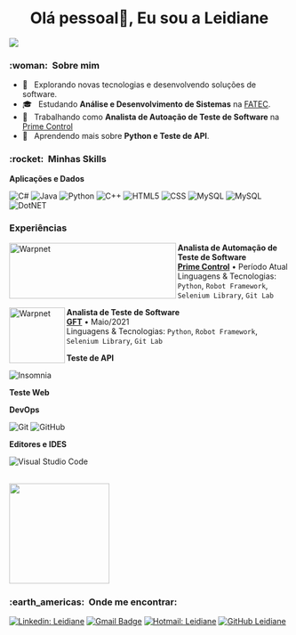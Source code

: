 
<h1 align="center">Olá pessoal👋, Eu sou a Leidiane</h1>


![](https://komarev.com/ghpvc/?username=VanessaSwerts&color=006bed)

<h3> :woman: &nbsp;Sobre mim </h3>

- 🤔 &nbsp; Explorando novas tecnologias e desenvolvendo soluções de software.
- 🎓 &nbsp; Estudando **Análise e Desenvolvimento de Sistemas** na <a href="http://fateczonasul.edu.br/">FATEC</a>.
- 💼 &nbsp; Trabalhando como **Analista de Autoação de Teste de Software** na <a href="https://www.primecontrol.com.br/">Prime Control</a>
- 🌱 &nbsp; Aprendendo mais sobre **Python e Teste de API**.

<h3> :rocket: &nbsp;Minhas Skills </h3>

**Aplicações e Dados**

  
  ![C#](https://img.shields.io/badge/C%23-239120?style=for-the-badge&logo=c-sharp&logoColor=white)
  ![Java](https://img.shields.io/badge/-Java-333333?style=flat&logo=Java&logoColor=007396)
  ![Python](https://img.shields.io/badge/Python-14354C?style=for-the-badge&logo=python&logoColor=white)
  ![C++](https://img.shields.io/badge/-C++-333333?style=flat&logo=C%2B%2B&logoColor=00599C)
  ![HTML5](https://img.shields.io/badge/-HTML5-333333?style=flat&logo=HTML5)
  ![CSS](https://img.shields.io/badge/-CSS-333333?style=flat&logo=CSS3&logoColor=1572B6)
  ![MySQL](https://img.shields.io/badge/-MySQL-333333?style=flat&logo=mysql)
  ![MySQL](https://img.shields.io/badge/Heroku-430098?style=for-the-badge&logo=heroku&logoColor=white)
  ![DotNET](https://img.shields.io/badge/.NET-5C2D91?style=for-the-badge&logo=.net&logoColor=white)
  
  ### Experiências

[<img align="left" height="100px" width="300px" alt="Warpnet" src="https://www.primecontrol.com.br/wp-content/uploads/2019/07/Logo-Prime-Control.png"/>](https://www.primecontrol.com.br/)


**Analista de Automação de Teste de Software** \
[**Prime Control**](https://www.primecontrol.com.br/) • Período Atual \
Linguagens & Tecnologias: `Python`, `Robot Framework`, `Selenium Library`, `Git Lab`
<br/>


[<img align="left" height="100px" width="100px" alt="Warpnet" src="https://blog.gft.com/br/wp-content/themes/gft-blog-2021-theme/assets/img/gft/GFT-Logo-Website.svg"/>](https://www.gft.com/br/pt)


**Analista de Teste de Software** \
[**GFT**](https://www.gft.com/br/pt) • Maio/2021 \
Linguagens & Tecnologias: `Python`, `Robot Framework`, `Selenium Library`, `Git Lab`
<br/>


**Teste de API**

  ![Insomnia](https://img.shields.io/badge/-Insomnia-333333?style=flat&logo=insomnia)


**Teste Web**
  
  

**DevOps**

  ![Git](https://img.shields.io/badge/-Git-333333?style=flat&logo=git)
  ![GitHub](https://img.shields.io/badge/-GitHub-333333?style=flat&logo=github)
  

**Editores e IDES**

  ![Visual Studio Code](https://img.shields.io/badge/-Visual%20Studio%20Code-333333?style=flat&logo=visual-studio-code&logoColor=007ACC)
   
  

<br/>

<a href="https://github.com/Leidiane117">
  <img height="180em" src="https://github-readme-stats.vercel.app/api?username=Leidiane117&theme=dark&show_icons=true" />
</a>

<br/>

<h3> :earth_americas: &nbsp;Onde me encontrar: </h3> 

[![Linkedin: Leidiane](https://img.shields.io/badge/-Leidiane-blue?style=flat-square&logo=Linkedin&logoColor=white&link=https://www.linkedin.com/in/leidiane-soares-22076646/)](https://www.linkedin.com/in/leidiane-soares-22076646/)
[![Gmail Badge](https://img.shields.io/badge/-seuemail@email.com-006bed?style=flat-square&logo=Gmail&logoColor=white&link=mailto:SEU-EMAIL)](mailto:SEU-EMAIL)
[![Hotmail: Leidiane](https://img.shields.io/badge/leidiane5499@hotmail.com-0078D4?style=for-the-badge&logo=microsoft-outlook&logoColor=white&link=mailto:leidiane5499@hotmail.com)](mailto:leidiane5499@hotmail.com)
[![GitHub Leidiane]( https://img.shields.io/github/followers/Leidiane117-0078D4??label=follow&style=social)](https://github.com/Leidiane117)


